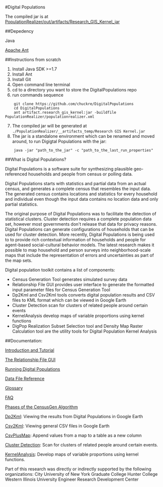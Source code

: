 
#Digital Populations

<!--[Lateset stable version](https://github.com/chuckre/DigitalPopulations/tree/603ae017b4f25774415b38e3fbf8427fb090ece8)-->

The compiled jar is at [PopulationRealizer/out/artifacts/Research_GIS_Kernel_jar](https://github.com/chuckre/DigitalPopulations/tree/master/PopulationRealizer/out/artifacts/Research_GIS_Kernel_jar)

##Depedency

Java

[Apache Ant](http://ant.apache.org/)

##Instructions from scratch

1. Install Java SDK >=1.7
2. Install Ant 
3. Install Git
4. Open command line terminal
5. cd to a directory you want to store the DigitalPopulations repo
6. run commands sequence
```
    git clone https://github.com/chuckre/DigitalPopulations
    cd DigitalPopulations
    ant artifact.research_gis_kernel:jar -buildfile PopulationRealizer/populationrealizer.xml
```

7. The compiled jar will be generated at ```./PopulationRealizer/__artifacts_temp/Research GIS Kernel.jar```
8. The jar is a standalone environment which can be renamed and moved around, to run Digigtal Populations with the jar:
```
    java -jar "path_to_the_jar" -c "path_to_the_last_run_properties"
```    
##What is Digital Populations?
 
Digital Populations is a software suite for synthesizing plausible geo-referenced households and people from census or polling data.
 
Digital Populations starts with statistics and partial data from an actual census, and generates a complete census that resembles the input data.  The generated census contains locations and statistics for every household and individual even though the input data contains no location data and only partial statistics.
 
The original purpose of Digital Populations was to facilitate the detection of statistical clusters.  Cluster detection requires a complete population data set, however most governments don't release that data for privacy reasons.  Digital Populations can generate configurations of households that can be used for cluster detection. More recently, Digital Populations is being used to to provide rich contextual information of households and people for agent-based social-cultural behavior models. The latest research makes it possible to map household and person surveys into neighborhood-scale maps that include the representation of errors and uncertainties as part of the map sets.
 
Digital population toolkit contains a list of components:
- Census Generation Tool generates simulated survey data
- Relationship File GUI provides user interface to generate the formatted input parameter files for Census Generation Tool
- Dp2Kml and Csv2Kml tools converts digital population results and CSV files to KML format which can be viewed in Google Earth
- Cluster Detection scan for clusters of related people around certain events
- KernelAnalysis develop maps of variable proportions using kernel functions
- DigPop Realization Subset Selection tool and Density Map Raster Calculation tool are the utility tools for Digital Population Kernel Analysis
 
##Documentation:

[Introduction and Tutorial](http://digitalpopulations.pbworks.com/Digital-Populations-Tutorial)

[The Relationship File GUI](http://digitalpopulations.pbworks.com/The-Relationship-File-GUI)

[Running Digital Populations](http://digitalpopulations.pbworks.com/Running-Digital-Populations)

[Data File Reference](http://digitalpopulations.pbworks.com/Data-File-Reference)

[Glossary](http://digitalpopulations.pbworks.com/Glossary)

[FAQ](http://digitalpopulations.pbworks.com/FAQ)
 
[Phases of the CensusGen Algorithm]()

[Dp2Kml](http://digitalpopulations.pbworks.com/w/page/Dp2Kml-Tool): Viewing the results from Digital Populations in Google Earth

[Csv2Kml](http://digitalpopulations.pbworks.com/w/page/Csv2Kml-Tool): Viewing general CSV files in Google Earth

[CsvPlusMap](http://digitalpopulations.pbworks.com/w/page/CsvPlusMap-Tool):  Append values from a map to a table as a new column

[Cluster Detection](http://digitalpopulations.pbworks.com/ClusterDetection): Scan for clusters of related people around certain events.

[KernelAnalysis](http://digitalpopulations.pbworks.com/KernelAnalysis): Develop maps of variable proportions using kernel functions.
 
Part of this research was directly or indirectly supported by the following organizations:
City University of New York Graduate College
Hunter College
Western Illinois University
Engineer Research Development Center 
